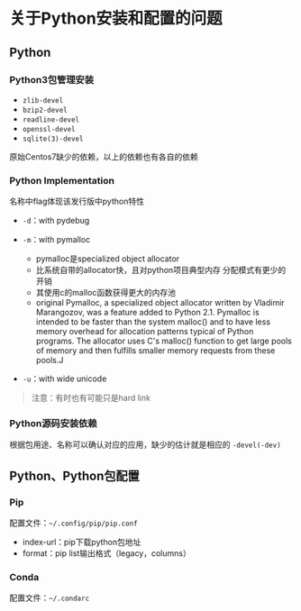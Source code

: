 #	关于Python安装和配置的问题

##	Python

###	Python3包管理安装

-	`zlib-devel`
-	`bzip2-devel`
-	`readline-devel`
-	`openssl-devel`
-	`sqlite(3)-devel`

原始Centos7缺少的依赖，以上的依赖也有各自的依赖

###	Python Implementation

名称中flag体现该发行版中python特性

-	`-d`：with pydebug

-	`-m`：with pymalloc
	-	pymalloc是specialized object allocator
	-	比系统自带的allocator快，且对python项目典型内存
		分配模式有更少的开销 
	-	其使用c的malloc函数获得更大的内存池
	-	original
		Pymalloc, a specialized object allocator written by Vladimir Marangozov, 
		was a feature added to Python 2.1. Pymalloc is intended to be faster 
		than the system malloc() and to have less memory overhead for allocation 
		patterns typical of Python programs. The allocator uses C's malloc() 
		function to get large pools of memory and then fulfills smaller memory 
		requests from these pools.J

-	`-u`：with wide unicode

>	注意：有时也有可能只是hard link

###	Python源码安装依赖

根据包用途、名称可以确认对应的应用，缺少的估计就是相应的
`-devel(-dev)`

##	Python、Python包配置

###	Pip

配置文件：`~/.config/pip/pip.conf`

-	index-url：pip下载python包地址
-	format：pip list输出格式（legacy，columns）

###	Conda

配置文件：`~/.condarc`


